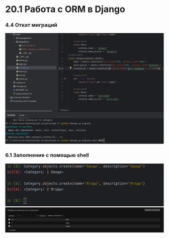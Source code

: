 # 20.1 Работа с ORM в Django

### 4.4 Откат миграций

![Описание изображения](4.png)


### 6.1 Заполнение с помощью shell

![Описание изображения](5.png)
![Описание изображения](6.png)